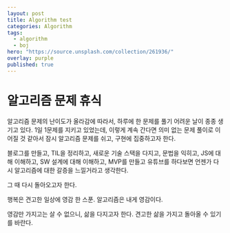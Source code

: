 ```yaml
---
layout: post
title: Algorithm test
categories: Algorithm
tags:
  - algorithm
  - boj
hero: "https://source.unsplash.com/collection/261936/"
overlay: purple
published: true
---
```


# 알고리즘 문제 휴식

알고리즘 문제의 난이도가 올라감에 따라서,
하루에 한 문제를 풀기 어려운 날이 종종 생기고 있다.
1일 1문제를 지키고 있었는데, 이렇게 계속 간다면
의미 없는 문제 풀이로 이어질 것 같아서
잠시 알고리즘 문제를 쉬고, 구현에 집중하고자 한다.

블로그를 만들고, TIL을 정리하고,
새로운 기술 스택을 다지고, 문법을 익히고,
JS에 대해 이해하고, SW 설계에 대해 이해하고,
MVP를 만들고 유튜브를 하다보면
언젠가 다시 알고리즘에 대한 갈증을 느낄거라고 생각한다.

그 때 다시 돌아오고자 한다.

행복은 견고한 일상에 영감 한 스푼.
알고리즘은 내게 영감이다.

영감만 가지고는 살 수 없으니, 삶을 다지고자 한다.
견고한 삶을 가지고 돌아올 수 있기를 바란다.

